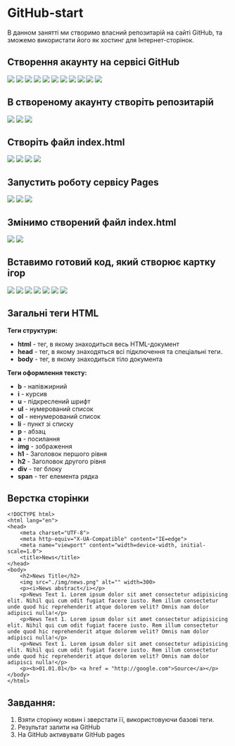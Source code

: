 # GitHub-start
В данном занятті ми створимо власний репозитарій на сайті GitHub, та зможемо використати його як хостинг для Інтернет-сторінок.  
## Створення акаунту на сервісі GitHub
<img src = "img/github01.jpg">  
<img src = "img/github02.jpg">  
<img src = "img/github03.jpg">  
<img src = "img/github04.jpg">  
<img src = "img/github05.jpg">  
<img src = "img/github06.jpg">  
<img src = "img/github07.jpg">  
<img src = "img/github08.jpg">  
<img src = "img/github09.jpg">  
<img src = "img/github10.jpg">  
<img src = "img/github11.jpg">  

## В створеному акаунту створіть репозитарій
<img src = "img/github12.jpg">  
<img src = "img/github13.jpg">  
<img src = "img/github14.jpg">  

## Cтворіть файл index.html
<img src = "img/github15.jpg">  
<img src = "img/github16.jpg">  
<img src = "img/github17.jpg">  
<img src = "img/github18.jpg">  

## Запустить роботу сервісу Pages
<img src = "img/github19.jpg">  
<img src = "img/github21.jpg">  
<img src = "img/github22.jpg">  

## Змінимо створений файл index.html
<img src = "img/github23.jpg">  
<img src = "img/github24.jpg">  

## Вставимо готовий код, який створює картку ігор
<img src = "img/github25.jpg">  
<img src = "img/github26.jpg">  
<img src = "img/github27.jpg">  
<img src = "img/github28.jpg">  
<img src = "img/github29.jpg">  
<img src = "img/github30.jpg">  
<img src = "img/github31.jpg">  


## Загальні теги HTML

**Теги структури:**

* **html** - тег, в якому знаходиться весь HTML-документ
* **head** - тег, в якому знаходяться всі підключення та спеціальні теги.
* **body** - тег, в якому знаходиться тіло документа

**Теги оформлення тексту:**
* **b** - напівжирний
* **i** - курсив
* **u** - підкреслений шрифт
* **ul** - нумерований список
* **ol** - ненумерований список
* **li** - пункт зі списку
* **p** - абзац
* **a** - посилання
* **img** - зображення
* **h1** - Заголовок першого рівня
* **h2** - Заголовок другого рівня
* **div** - тег блоку
* **span** - тег елемента рядка

## Верстка сторінки
````
<!DOCTYPE html>
<html lang="en">
<head>
    <meta charset="UTF-8">
    <meta http-equiv="X-UA-Compatible" content="IE=edge">
    <meta name="viewport" content="width=device-width, initial-scale=1.0">
    <title>News</title>
</head>
<body>
    <h2>News Title</h2>
    <img src="./img/news.png" alt="" width=300>
    <p><i>News abstract</i></p>
    <p>News Text 1. Lorem ipsum dolor sit amet consectetur adipisicing elit. Nihil qui cum odit fugiat facere iusto. Rem illum consectetur unde quod hic reprehenderit atque dolorem velit? Omnis nam dolor adipisci nulla!</p>
    <p>News Text 1. Lorem ipsum dolor sit amet consectetur adipisicing elit. Nihil qui cum odit fugiat facere iusto. Rem illum consectetur unde quod hic reprehenderit atque dolorem velit? Omnis nam dolor adipisci nulla!</p>
    <p>News Text 1. Lorem ipsum dolor sit amet consectetur adipisicing elit. Nihil qui cum odit fugiat facere iusto. Rem illum consectetur unde quod hic reprehenderit atque dolorem velit? Omnis nam dolor adipisci nulla!</p>
    <p><b>01.01.01</b> <a href = "http://google.com">Source</a></p>
</body>
</html>

````
## Завдання:
1. Взяти сторінку новин і зверстати її, використовуючи базові теги.
2. Результат залити на GitHub
3. На GitHub активувати GitHub pages

